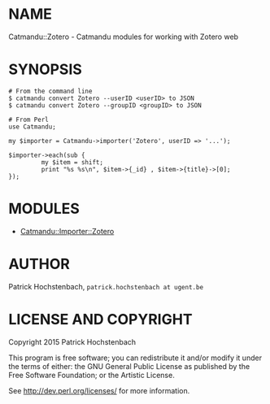 # NAME

Catmandu::Zotero - Catmandu modules for working with Zotero web

# SYNOPSIS

    # From the command line
    $ catmandu convert Zotero --userID <userID> to JSON
    $ catmandu convert Zotero --groupID <groupID> to JSON
    
    # From Perl
    use Catmandu;

    my $importer = Catmandu->importer('Zotero', userID => '...');

    $importer->each(sub {
             my $item = shift;
             print "%s %s\n", $item->{_id} , $item->{title}->[0];
    });

# MODULES

- [Catmandu::Importer::Zotero](https://metacpan.org/pod/Catmandu::Importer::Zotero)

# AUTHOR

Patrick Hochstenbach, `patrick.hochstenbach at ugent.be`

# LICENSE AND COPYRIGHT

Copyright 2015 Patrick Hochstenbach

This program is free software; you can redistribute it and/or modify it
under the terms of either: the GNU General Public License as published
by the Free Software Foundation; or the Artistic License.

See http://dev.perl.org/licenses/ for more information.
